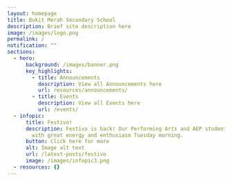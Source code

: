```yaml
---
layout: homepage
title: Bukit Merah Secondary School
description: Brief site description here
image: /images/logo.png
permalink: /
notification: ""
sections:
  - hero:
      background: /images/banner.png
      key_highlights:
        - title: Announcements
          description: View all Announcements here
          url: resources/announcements/
        - title: Events
          description: View all Events here
          url: /events/
  - infopic:
      title: Festivo!
      description: Festivo is back! Our Performing Arts and AEP students performed
        with great energy and enthusiasm Tuesday morning.
      button: Click here for more
      alt: Image alt text
      url: /latest-posts/festivo
      image: /images/infopic3.png
  - resources: {}
---
```

